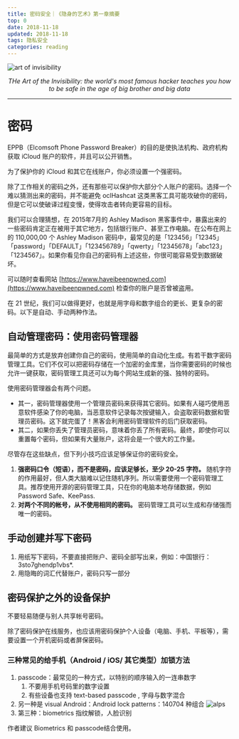 ```yaml
---
title: 密码安全｜《隐身的艺术》第一章摘要
top: 0
date: 2018-11-18
updated: 2018-11-18
tags: 隐私安全
categories: reading
---
```


![art of invisibility](https://i.loli.net/2018/11/18/5bf13d74df111.jpg)

*<center>THe Art of the Invisibility: the world's most famous hacker teaches you how to be safe in the age of big brother and big data</center>*

---

# 密码

EPPB（Elcomsoft Phone Password Breaker）的目的是使执法机构、政府机构获取 iCloud 账户的软件，并且可以公开销售。

为了保护你的 iCloud 和其它在线账户，你必须设置一个强密码。

除了工作相关的密码之外，还有那些可以保护你大部分个人账户的密码。选择一个难以猜测出来的密码，并不能避免 oclHashcat 这类黑客工具可能攻破你的密码，但是它可以使破译过程变慢，使得攻击者转向更容易的目标。

我们可以合理猜想，在 2015年7月的 Ashley Madison 黑客事件中，暴露出来的一些密码肯定正在被用于其它地方，包括银行账户、甚至工作电脑。在公布在网上的 110,000,00 个 Ashley Madison 密码中，最常见的是「123456」「12345」「password」「DEFAULT」「123456789」「qwerty」「12345678」「abc123」「1234567」。如果你看见你自己的密码有上述这些，你很可能容易受到数据破坏。

可以随时查看网站 [https://www.haveibeenpwned.com](https://www.haveibeenpwned.com) 检查你的账户是否曾被盗用。

在 21 世纪，我们可以做得更好，也就是用字母和数字组合的更长、更复杂的密码。以下是自动、手动两种作法。

## 自动管理密码：使用密码管理器

最简单的方式是放弃创建你自己的密码，使用简单的自动化生成。有若干数字密码管理工具。它们不仅可以把密码存储在一个加密的金库里，当你需要密码的时候也允许一键获取，密码管理工具还可以为每个网站生成新的强、独特的密码。

使用密码管理器会有两个问题。

* 其一，密码管理器使用一个管理员密码来获得其它密码。如果有人碰巧使用恶意软件感染了你的电脑，当恶意软件记录每次按键输入，会盗取密码数据和管理员密码。这下就完蛋了！黑客会利用密码管理软件的后门获取密码。
* 其二，如果你丢失了管理员密码，意味着你丢了所有密码。最终，即使你可以重置每个密码，但如果有大量账户，这将会是一个很大的工作量。

尽管存在这些缺点，但下列小技巧应该足够保证你的密码安全。

1. **强密码口令（短语），而不是密码，应该足够长，至少 20-25 字符。** 随机字符的作用最好，但人类大脑难以记住随机序列。所以需要使用一个密码管理工具。推荐使用开源的密码管理工具，只在你的电脑本地存储数据，例如 Password Safe、KeePass.
2. **对两个不同的帐号，从不使用相同的密码。** 密码管理工具可以生成和存储强而唯一的密码。

## 手动创建并写下密码

1. 用纸写下密码，不要直接把账户、密码全部写出来，例如：中国银行：3sto7ghendp1vbs*.
2. 用隐晦的词汇代替账户，密码只写一部分
## 密码保护之外的设备保护
不要轻易随便与别人共享帐号密码。

除了密码保护在线服务，也应该用密码保护个人设备（电脑、手机、平板等），需要设置一个开机密码或者屏保密码。 

### 三种常见的给手机（Android / iOS/ 其它类型）加锁方法

1. passcode：最常见的一种方式，以特别的顺序输入的一连串数字
    1. 不要用手机号码里的数字设置
    2. 有些设备也支持 text-based passcode , 字母与数字混合
2. 另一种是 visual
    Android：Android lock patterns：140704 种组合
    ![alps](https://i.loli.net/2018/11/18/5bf13c5e5a3c0.jpg)
3. 第三种：biometrics 指纹解锁，人脸识别

作者建议 Biometrics 和 passcode结合使用。
